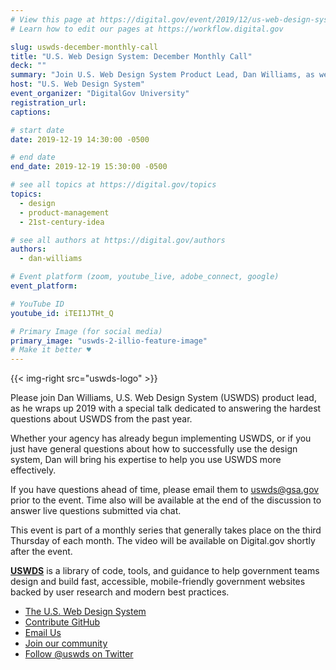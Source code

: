 ```yaml
---
# View this page at https://digital.gov/event/2019/12/us-web-design-system-december-monthly
# Learn how to edit our pages at https://workflow.digital.gov

slug: uswds-december-monthly-call
title: "U.S. Web Design System: December Monthly Call"
deck: ""
summary: "Join U.S. Web Design System Product Lead, Dan Williams, as we discuss the USWDS and answer your questions."
host: "U.S. Web Design System"
event_organizer: "DigitalGov University"
registration_url:
captions:

# start date
date: 2019-12-19 14:30:00 -0500

# end date
end_date: 2019-12-19 15:30:00 -0500

# see all topics at https://digital.gov/topics
topics:
  - design
  - product-management
  - 21st-century-idea

# see all authors at https://digital.gov/authors
authors:
  - dan-williams

# Event platform (zoom, youtube_live, adobe_connect, google)
event_platform:

# YouTube ID
youtube_id: iTEI1JTHt_Q

# Primary Image (for social media)
primary_image: "uswds-2-illio-feature-image"
# Make it better ♥
---
```


{{< img-right src="uswds-logo" >}}

Please join Dan Williams, U.S. Web Design System (USWDS) product lead, as he wraps up 2019 with a special talk dedicated to answering the hardest questions about USWDS from the past year.

Whether your agency has already begun implementing USWDS, or if you just have general questions about how to successfully use the design system, Dan will bring his expertise to help you use USWDS more effectively.

If you have questions ahead of time, please email them to [uswds@gsa.gov](mailto:uswds@gsa.gov) prior to the event. Time also will be available at the end of the discussion to answer live questions submitted via chat.

This event is part of a monthly series that generally takes place on the third Thursday of each month. The video will be available on Digital.gov shortly after the event.

[**USWDS**](https://designsystem.digital.gov/) is a library of code, tools, and guidance to help government teams design and build fast, accessible, mobile-friendly government websites backed by user research and modern best practices.

- [The U.S. Web Design System](https://designsystem.digital.gov/)
- [Contribute GitHub](https://github.com/uswds/uswds/issues)
- [Email Us](mailto:uswds@gsa.gov)
- [Join our community](https://digital.gov/communities/uswds/)
- [Follow @uswds on Twitter](https://twitter.com/uswds)
